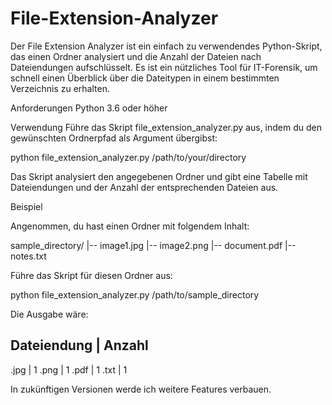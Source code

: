 # File-Extension-Analyzer

Der File Extension Analyzer ist ein einfach zu verwendendes Python-Skript, das einen Ordner analysiert und die Anzahl der Dateien nach Dateiendungen aufschlüsselt. Es ist ein nützliches Tool für IT-Forensik, um schnell einen Überblick über die Dateitypen in einem bestimmten Verzeichnis zu erhalten.

Anforderungen
Python 3.6 oder höher

Verwendung
Führe das Skript file_extension_analyzer.py aus, indem du den gewünschten Ordnerpfad als Argument übergibst:

python file_extension_analyzer.py /path/to/your/directory

Das Skript analysiert den angegebenen Ordner und gibt eine Tabelle mit Dateiendungen und der Anzahl der entsprechenden Dateien aus.


Beispiel

Angenommen, du hast einen Ordner mit folgendem Inhalt:

sample_directory/
|-- image1.jpg
|-- image2.png
|-- document.pdf
|-- notes.txt

Führe das Skript für diesen Ordner aus:

python file_extension_analyzer.py /path/to/sample_directory

Die Ausgabe wäre:

Dateiendung | Anzahl
---------------------
.jpg        | 1
.png        | 1
.pdf        | 1
.txt        | 1

In zukünftigen Versionen werde ich weitere Features verbauen.
